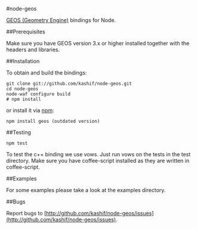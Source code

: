 #node-geos

[GEOS (Geometry Engine)](http://trac.osgeo.org/geos/) bindings for Node.

##Prerequisites

Make sure you have GEOS version 3.x or higher installed together with the
headers and libraries.

##Installation

To obtain and build the bindings:

    git clone git://github.com/kashif/node-geos.git
    cd node-geos
    node-waf configure build
    # npm install

or install it via [npm](http://npmjs.org/):

    npm install geos (outdated version)

##Testing

    npm test

To test the c++ binding we use vows. Just run vows on the tests in the test
directory. Make sure you have coffee-script installed as they are written in
coffee-script.

##Examples

For some examples please take a look at the examples directory.

##Bugs

Report bugs to
[http://github.com/kashif/node-geos/issues](http://github.com/kashif/node-geos/issues).

